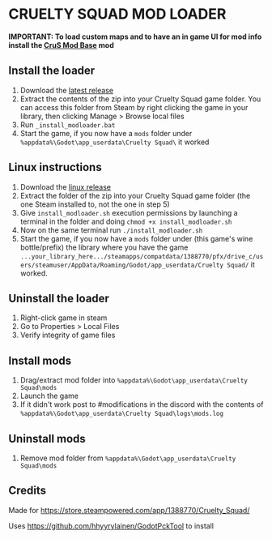 # CRUELTY SQUAD MOD LOADER

**IMPORTANT: To load custom maps and to have an in game UI for mod info install the [CruS Mod Base](https://github.com/crustyrashky/crus-modbase) mod**

## Install the loader

1. Download the [latest release](https://github.com/CruS-Modding-Infrastructure/crus-modloader/releases)
2. Extract the contents of the zip into your Cruelty Squad game folder. You can access this folder from Steam by right clicking the game in your library, then clicking Manage > Browse local files
3. Run `_install_modloader.bat`
4. Start the game, if you now have a `mods` folder under `%appdata%\Godot\app_userdata\Cruelty Squad\` it worked

## Linux instructions
1. Download the [linux release](https://github.com/nitsvga/crus-modloader-linux/releases/download/v0.2.2-beta-linux/crus-modloader-v0.2.2b-linux.zip)
2. Extract the folder of the zip into your Cruelty Squad game folder (the one Steam installed to, not the one in step 5)
3. Give `install_modloader.sh` execution permissions by launching a terminal in the folder and doing `chmod +x install_modloader.sh`
4. Now on the same terminal run `./install_modloader.sh`
5. Start the game, if you now have a `mods` folder under (this game's wine bottle/prefix) the library where you have the game `...your_library_here.../steamapps/compatdata/1388770/pfx/drive_c/users/steamuser/AppData/Roaming/Godot/app_userdata/Cruelty Squad/` it worked.

## Uninstall the loader

1. Right-click game in steam
2. Go to Properties > Local Files
3. Verify integrity of game files

## Install mods

1. Drag/extract mod folder into `%appdata%\Godot\app_userdata\Cruelty Squad\mods`
2. Launch the game
3. If it didn't work post to #modifications in the discord with the contents of `%appdata%\Godot\app_userdata\Cruelty Squad\logs\mods.log`

## Uninstall mods

1. Remove mod folder from `%appdata%\Godot\app_userdata\Cruelty Squad\mods`

## Credits

Made for https://store.steampowered.com/app/1388770/Cruelty_Squad/

Uses https://github.com/hhyyrylainen/GodotPckTool to install
